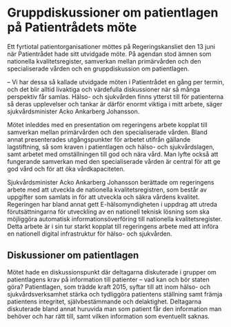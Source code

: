 # Gruppdiskussioner om patientlagen på Patientrådets möte

Ett fyrtiotal patientorganisationer möttes på Regeringskansliet den 13 juni när Patientrådet hade sitt utvidgade möte. På agendan stod ämnen som nationella kvalitetsregister, samverkan mellan primärvården och den specialiserade vården och en gruppdiskussion om patientlagen.

– Vi har dessa så kallade utvidgade möten i Patientrådet en gång per termin, och det blir alltid livaktiga och värdefulla diskussioner när så många perspektiv får samlas. Hälso- och sjukvården finns ytterst till för patienterna så deras upplevelser och tankar är därför enormt viktiga i mitt arbete, säger sjukvårdsminister Acko Ankarberg Johansson.

Mötet inleddes med en presentation om regeringens arbete kopplat till samverkan mellan primärvården och den specialiserade vården. Bland annat presenterades utgångspunkter för arbetet utifrån gällande lagstiftning, så som kraven i patientlagen och hälso- och sjukvårdslagen, samt arbetet med omställningen till god och nära vård. Man lyfte också att fungerande samverkan med den specialiserade vården är central för att ge god vård och för att öka vårdkapaciteten.

Sjukvårdsminister Acko Ankarberg Johansson berättade om regeringens arbete med att utveckla de nationella kvalitetsregistren, som består av uppgifter som samlats in för att utveckla och säkra vårdens kvalitet. Regeringen har bland annat gett E-hälsomyndigheten i uppdrag att utreda förutsättningarna för utveckling av en nationell teknisk lösning som ska möjliggöra automatisk informationsöverföring till nationella kvalitetsregister. Detta arbete är i sin tur starkt kopplat till regeringens arbete med att införa en nationell digital infrastruktur för hälso- och sjukvården.

## Diskussioner om patientlagen

Mötet hade en diskussionspunkt där deltagarna diskuterade i grupper om patientlagens krav på information till patienter – vad kan och bör staten göra? Patientlagen, som trädde kraft 2015, syftar till att inom hälso- och sjukvårdsverksamhet stärka och tydliggöra patientens ställning samt främja patientens integritet, självbestämmande och delaktighet. Deltagarna diskuterade bland annat huruvida man som patient får den information man behöver och har rätt till, samt vilken information som eventuellt saknas.

